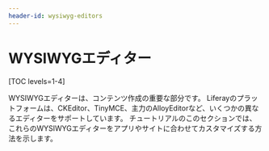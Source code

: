 ```yaml
---
header-id: wysiwyg-editors
---
```


# WYSIWYGエディター

[TOC levels=1-4]

WYSIWYGエディターは、コンテンツ作成の重要な部分です。 Liferayのプラットフォームは、CKEditor、TinyMCE、主力のAlloyEditorなど、いくつかの異なるエディターをサポートしています。 チュートリアルのこのセクションでは、これらのWYSIWYGエディターをアプリやサイトに合わせてカスタマイズする方法を示します。
